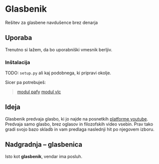 # Glasbenik
Rešitev za glasbene navdušence brez denarja

## Uporaba
Trenutno si lažem, da bo uporabniški vmesnik berljiv.
### Inštalacija
TODO: `setup.py` ali kaj podobnega, ki pripravi okolje.

Sicer pa potrebuješ:
> [modul pafy](https://pypi.org/project/pafy/)
> [modul vlc](https://pypi.org/project/python-vlc/)

## Ideja
Glasbenik predvaja glasbo, ki jo najde na posnetkih [platforme youtube](https://www.youtube.com/). Predvaja samo glasbo, brez oglasov in filozofskih video vsebin. Prav tako gradi svojo bazo skladb in vam predlaga naslednji hit po njegovem izboru.

## Nadgradnja – glasbenica
Isto kot **glasbenik**, vendar ima posluh.